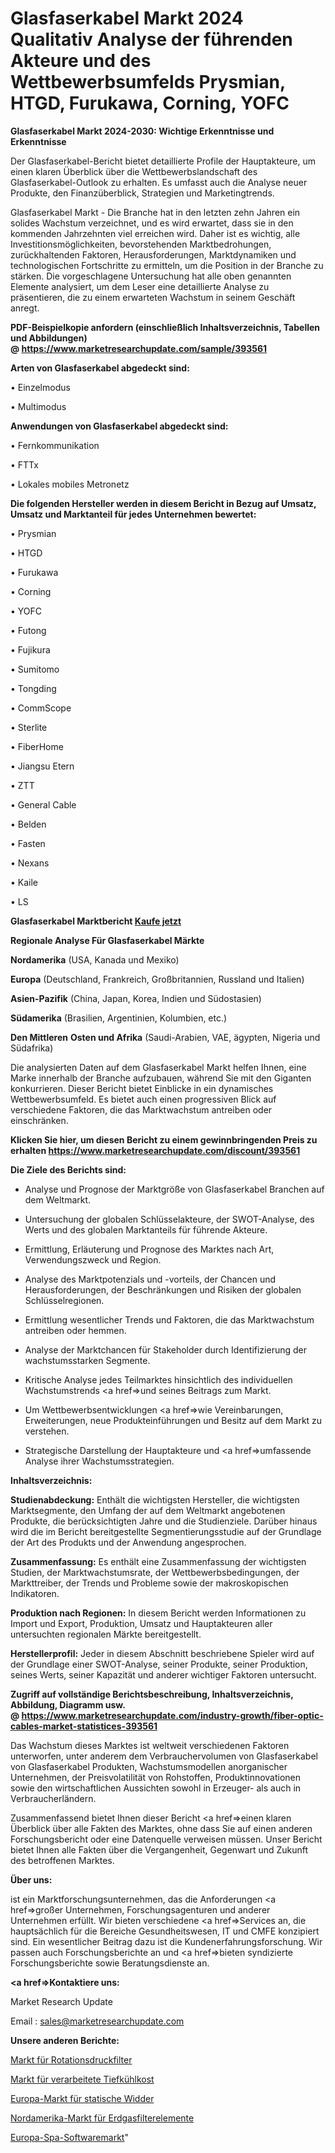 # Glasfaserkabel Markt 2024 Qualitativ Analyse der führenden Akteure und des Wettbewerbsumfelds Prysmian, HTGD, Furukawa, Corning, YOFC

<strong>Glasfaserkabel Markt 2024-2030: Wichtige Erkenntnisse und Erkenntnisse</strong>

Der Glasfaserkabel-Bericht bietet detaillierte Profile der Hauptakteure, um einen klaren Überblick über die Wettbewerbslandschaft des Glasfaserkabel-Outlook zu erhalten. Es umfasst auch die Analyse neuer Produkte, den Finanzüberblick, Strategien und Marketingtrends.

Glasfaserkabel Markt - Die Branche hat in den letzten zehn Jahren ein solides Wachstum verzeichnet, und es wird erwartet, dass sie in den kommenden Jahrzehnten viel erreichen wird. Daher ist es wichtig, alle Investitionsmöglichkeiten, bevorstehenden Marktbedrohungen, zurückhaltenden Faktoren, Herausforderungen, Marktdynamiken und technologischen Fortschritte zu ermitteln, um die Position in der Branche zu stärken. Die vorgeschlagene Untersuchung hat alle oben genannten Elemente analysiert, um dem Leser eine detaillierte Analyse zu präsentieren, die zu einem erwarteten Wachstum in seinem Geschäft anregt.

<strong><b>PDF-Beispielkopie anfordern (einschließlich Inhaltsverzeichnis, Tabellen und Abbildungen) @ </b></strong><strong><a href=https://www.marketresearchupdate.com/sample/393561><strong>https://www.marketresearchupdate.com/sample/393561</u></a></strong></strong>

<strong>Arten von Glasfaserkabel abgedeckt sind:</strong>

• Einzelmodus

• Multimodus

<strong>Anwendungen von Glasfaserkabel abgedeckt sind:</strong>

• Fernkommunikation

• FTTx

• Lokales mobiles Metronetz

<strong>Die folgenden Hersteller werden in diesem Bericht in Bezug auf Umsatz, Umsatz und Marktanteil für jedes Unternehmen bewertet:</strong>

• Prysmian

• HTGD

• Furukawa

• Corning

• YOFC

• Futong

• Fujikura

• Sumitomo

• Tongding

• CommScope

• Sterlite

• FiberHome

• Jiangsu Etern

• ZTT

• General Cable

• Belden

• Fasten

• Nexans

• Kaile

• LS

<strong>Glasfaserkabel Marktbericht <a href=https://www.marketresearchupdate.com/buynow/393561>Kaufe jetzt</a></strong>

<strong>Regionale Analyse Für Glasfaserkabel Märkte</strong>

<strong>Nordamerika</strong> (USA, Kanada und Mexiko)

<strong>Europa</strong> (Deutschland, Frankreich, Großbritannien, Russland und Italien)

<strong>Asien-Pazifik</strong> (China, Japan, Korea, Indien und Südostasien)

<strong>Südamerika</strong> (Brasilien, Argentinien, Kolumbien, etc.)

<strong>Den Mittleren</strong> <strong>Osten und Afrika</strong> (Saudi-Arabien, VAE, ägypten, Nigeria und Südafrika)

Die analysierten Daten auf dem Glasfaserkabel Markt helfen Ihnen, eine Marke innerhalb der Branche aufzubauen, während Sie mit den Giganten konkurrieren. Dieser Bericht bietet Einblicke in ein dynamisches Wettbewerbsumfeld. Es bietet auch einen progressiven Blick auf verschiedene Faktoren, die das Marktwachstum antreiben oder einschränken.

<strong>Klicken Sie hier, um diesen Bericht zu einem gewinnbringenden Preis zu erhalten
</strong><strong><a href=https://www.marketresearchupdate.com/discount/393561>https://www.marketresearchupdate.com/discount/393561</b></u></strong></a>

<strong>Die Ziele des Berichts sind:</strong>

- Analyse und Prognose der Marktgröße von Glasfaserkabel Branchen auf dem Weltmarkt.

- Untersuchung der globalen Schlüsselakteure, der SWOT-Analyse, des Werts und des globalen Marktanteils für führende Akteure.

- Ermittlung, Erläuterung und Prognose des Marktes nach Art, Verwendungszweck und Region.

- Analyse des Marktpotenzials und -vorteils, der Chancen und Herausforderungen, der Beschränkungen und Risiken der globalen Schlüsselregionen.

- Ermittlung wesentlicher Trends und Faktoren, die das Marktwachstum antreiben oder hemmen.

- Analyse der Marktchancen für Stakeholder durch Identifizierung der wachstumsstarken Segmente.

- Kritische Analyse jedes Teilmarktes hinsichtlich des individuellen Wachstumstrends <a href=>und</a> seines Beitrags zum Markt.

- Um Wettbewerbsentwicklungen <a href=>wie</a> Vereinbarungen, Erweiterungen, neue Produkteinführungen und Besitz auf dem Markt zu verstehen.

- Strategische Darstellung der Hauptakteure und <a href=>umfas</a>sende Analyse ihrer Wachstumsstrategien.

<strong>Inhaltsverzeichnis:</strong>

<strong>Studienabdeckung:</strong> Enthält die wichtigsten Hersteller, die wichtigsten Marktsegmente, den Umfang der auf dem Weltmarkt angebotenen Produkte, die berücksichtigten Jahre und die Studienziele. Darüber hinaus wird die im Bericht bereitgestellte Segmentierungsstudie auf der Grundlage der Art des Produkts und der Anwendung angesprochen.

<strong>Zusammenfassung:</strong> Es enthält eine Zusammenfassung der wichtigsten Studien, der Marktwachstumsrate, der Wettbewerbsbedingungen, der Markttreiber, der Trends und Probleme sowie der makroskopischen Indikatoren.

<strong>Produktion nach Regionen:</strong> In diesem Bericht werden Informationen zu Import und Export, Produktion, Umsatz und Hauptakteuren aller untersuchten regionalen Märkte bereitgestellt.

<strong>Herstellerprofil:</strong> Jeder in diesem Abschnitt beschriebene Spieler wird auf der Grundlage einer SWOT-Analyse, seiner Produkte, seiner Produktion, seines Werts, seiner Kapazität und anderer wichtiger Faktoren untersucht.

<strong><b>Zugriff auf vollständige Berichtsbeschreibung, Inhaltsverzeichnis, Abbildung, Diagramm usw. @ </b></strong><strong><a href=https://www.marketresearchupdate.com/industry-growth/fiber-optic-cables-market-statistices-393561>https://www.marketresearchupdate.com/industry-growth/fiber-optic-cables-market-statistices-393561</a></strong>

Das Wachstum dieses Marktes ist weltweit verschiedenen Faktoren unterworfen, unter anderem dem Verbrauchervolumen von Glasfaserkabel von Glasfaserkabel Produkten, Wachstumsmodellen anorganischer Unternehmen, der Preisvolatilität von Rohstoffen, Produktinnovationen sowie den wirtschaftlichen Aussichten sowohl in Erzeuger- als auch in Verbraucherländern.

Zusammenfassend bietet Ihnen dieser Bericht <a href=>einen</a> klaren Überblick über alle Fakten des Marktes, ohne dass Sie auf einen anderen Forschungsbericht oder eine Datenquelle verweisen müssen. Unser Bericht bietet Ihnen alle Fakten über die Vergangenheit, Gegenwart und Zukunft des betroffenen Marktes.

<strong>Über uns:</strong>

 ist ein Marktforschungsunternehmen, das die Anforderungen <a href=>großer</a> Unternehmen, Forschungsagenturen und anderer Unternehmen erfüllt. Wir bieten verschiedene <a href=>Services</a> an, die hauptsächlich für die Bereiche Gesundheitswesen, IT und CMFE konzipiert sind. Ein wesentlicher Beitrag dazu ist die Kundenerfahrungsforschung. Wir passen auch Forschungsberichte an und <a href=>bieten</a> syndizierte Forschungsberichte sowie Beratungsdienste an.

<strong><a href=>Kontaktiere uns:</a></strong>

Market Research Update

Email : sales@marketresearchupdate.com

<strong>Unsere anderen Berichte:</strong>

<a href=https://www.linkedin.com/pulse/rotary-pressure-filters-market-2023-size-growth-trends>Markt für Rotationsdruckfilter</a>

<a href=https://www.linkedin.com/pulse/processed-frozen-food-market-size-industry-growth-factors>Markt für verarbeitete Tiefkühlkost</a>

<a href=https://www.linkedin.com/pulse/europe-static-ram-market-size-new-industry-research>Europa-Markt für statische Widder</a>

<a href=https://www.linkedin.com/pulse/north-america-natural-gas-filter-element-market>Nordamerika-Markt für Erdgasfilterelemente</a>

<a href=https://www.linkedin.com/pulse/europe-spa-software-market-2023-top-industry>Europa-Spa-Softwaremarkt</a>"
